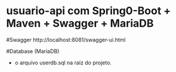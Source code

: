 # usuario-api com Spring0-Boot + Maven + Swagger + MariaDB

#Swagger
http://localhost:8081/swagger-ui.html

#Database (MariaDB)
- o arquivo userdb.sql na raiz do projeto.
